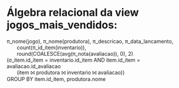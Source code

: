 # Álgebra relacional da view jogos_mais_vendidos:

π_nome(jogo), π_nome(produtora), π_descricao, π_data_lancamento, <br/>
&nbsp;&nbsp;&nbsp;&nbsp;&nbsp;&nbsp;   count(π_id_item(inventario)), <br/>
&nbsp;&nbsp;&nbsp;&nbsp;&nbsp;&nbsp;   round(COALESCE(avg(π_nota(avaliacao)), 0), 2) <br/>
(σ_item.id_item = inventario.id_item AND item.id_item = avaliacao.id_avaliacao <br/>
&nbsp;&nbsp;&nbsp;&nbsp;&nbsp;&nbsp;   (item ⨝ produtora ⨝ inventario ⨝ avaliacao)) <br/>
GROUP BY item.id_item, produtora.nome 
